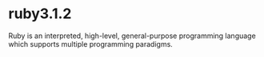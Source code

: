 # ruby3.1.2
Ruby is an interpreted, high-level, general-purpose programming language which supports multiple programming paradigms.

